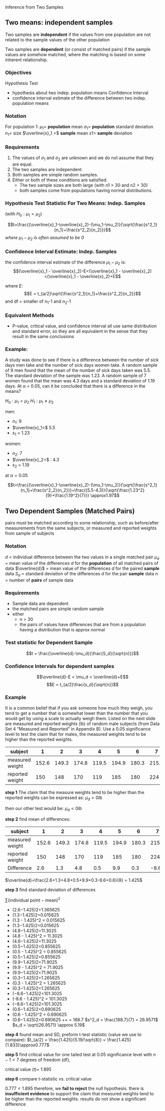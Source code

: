 Inference from Two Samples 
## Two means: independent samples

Two samples are **independent** if the values from one population are not related to the sample values of the other population

Two samples are **dependent** (or consist of matched pairs) if the sample values are somehow matched, where the matching is based on some inherent relationship.

### Objectives
Hypothesis Test
- hypothesis about two indep. population means
Confidence Interval 
- confidence interval estimate of the difference between two indep. population means


### Notation
For population 1:
$\mu_1 =$ **population** mean
$\sigma_1 =$ **population** standard deviation
$n_1 =$ size
$\overline{x}_1 =$ **sample** mean
$s1 =$ **sample** deviation

### Requirements


1. The values of $\sigma_1$ and $\sigma_2$ are unknown and we do not assume that they are equal.
2. The two samples are independent.
3. Both samples are simple random samples.
4. Either or both of these conditions are satisfied: 
	-  The two sample sizes are both large (with n1 > 30 and n2 > 30) 
	- both samples come from populations having normal distributions.

### Hypothesis Test Statistic For Two Means: Indep. Samples
(with $H_0:\mu_1=\mu_2$)

$$t=\frac{(\overline{x}_1-\overline{x}_2)-(\mu_1-\mu_2)}{\sqrt{\frac{s^2_1}{n_1}+\frac{s^2_2}{n_2}}}$$
*where $\mu_1-\mu_2$ is often assumed to be 0*


### Confidence Interval Estimate: Indep. Samples
the confidence interval estimate of the difference $\mu_1-\mu_2$ is:
$$(\overline{x}_1 - \overline{x}_2)-E<(\overline{x}_1 - \overline{x}_2)<(\overline{x}_1 - \overline{x}_2)+E$$

where $E$:
$$E = t_{a/2}\sqrt{\frac{s^2_1}{n_1}+\frac{s^2_2}{n_2}}$$
and df = smaller of $n_1$-1 and $n_2$-1

### Equivalent Methods
- P-value, critical value, and confidence interval all use same distribution and standard error, so they are all equivalent in the sense that they result in the same conclusions


### Example:
A study was done to see if there is a difference between the number of sick days men take and the number of sick days women take. A random sample of 9 men found that the mean of the number of sick days taken was 5.5. The standard deviation of the sample was 1.23. A random sample of 7 women found that the mean was 4.3 days and a standard deviation of 1.19 days. At α = 0.05, can it be concluded that there is a difference in the means?

$H_0: \mu_1=\mu_2$
$H_1: \mu_1\neq\mu_2$


men:
- $n_1$: 9 
- $\overline{x}_1=$ 5.5
- $s_1$ = 1.23

women:
- $n_2$: 7
- $\overline{x}_2=$ : 4.3
- $s_2$ = 1.19

at $\alpha = 0.05$


$$t=\frac{(\overline{x}_1-\overline{x}_2)-(\mu_1-\mu_2)}{\sqrt{\frac{s^2_1}{n_1}+\frac{s^2_2}{n_2}}}=\frac{(5.5-4.3)}{\sqrt{\frac{1.23^2}{9}+\frac{1.19^2}{7}}} \approx1.97$$


## Two Dependent Samples (Matched Pairs)
pairs must be matched according to some relationship, such as before/after measurements from the same subjects, or measured and reported weights from sample of subjects

### Notation
$d$ = individual difference between the two values in a single matched pair 
$\mu_d$ = mean value of the differences *d* for the **population** of all matched pairs of data
$\overline{d}$ = mean value of the differences *d* for the paired **sample** data
$S_d$ = standard deviation of the differences *d* for the pair **sample** data
$n$ = number of **pairs** of sample data

### Requirements
- Sample data are dependent
- the matched pairs are simple random sample
- either
	- n > 30
	- the pairs of values have differences that are from a population having a distribution that is approx normal

### Test statistic for Dependent Sample
$$t = \frac{\overline{d}-\mu_d}{\frac{S_d}{\sqrt{n}}}$$
### Confidence Intervals for dependent samples

$$\overline{d}-E < \mu_d < \overline{d}+E$$
$$E = t_{a/2}\frac{s_d}{\sqrt{n}}$$

### Example
It is a common belief that if you ask someone how much they weigh, you tend to get a number that is somewhat lower than the number that you would get by using a scale to actually weigh them. Listed on the next slide are measured and reported weights (lb) of random male subjects (from Data Set 4 “Measured and Reported” in Appendix B). Use a 0.05 significance level to test the claim that for males, the measured weights tend to be higher than the reported weights.

 
| subject         | 1     | 2     | 3     | 4     | 5     | 6     | 7     | 8     |
| --------------- | ----- | ----- | ----- | ----- | ----- | ----- | ----- | ----- |
| measured weight | 152.6 | 149.3 | 174.8 | 119.5 | 194.9 | 180.3 | 215.4 | 329.6 |
| reported weight | 150   | 148   | 170   | 119   | 185   | 180   | 224   | 239   |

**step 1**
The claim that the measure weights tend to be higher than the reported weights can be expressed as:
$\mu_d> 0 lb$

then our other test would be:
$\mu_d<0 lb$

**step 2**
find mean of differences:

| subject         | 1     | 2     | 3     | 4     | 5     | 6     | 7     | 8     |
| --------------- | ----- | ----- | ----- | ----- | ----- | ----- | ----- | ----- |
| measured weight | 152.6 | 149.3 | 174.8 | 119.5 | 194.9 | 180.3 | 215.4 | 239.6 |
| reported weight | 150   | 148   | 170   | 119   | 185   | 180   | 224   | 239   |
| Difference      | 2.6   | 1.3   | 4.8   | 0.5   | 9.9   | 0.3   | -8.6  | 0.6   |
$\overline{d}=\frac{2.6+1.3+4.8+0.5+9.9+0.3-8.6+0.6}{8} = 1.425$

**step 3**
find standard deviation of differences

$\sum(\text{individual point} -\text{mean})^2$
- (2.6−1.425)2=1.365625
- (1.3−1.425)2=0.015625
- (1.3 - 1.425)^2 = 0.015625
- (1.3−1.425)2=0.015625
- (4.8−1.425)2=11.3025
- (4.8 - 1.425)^2 = 11.3025
- (4.8−1.425)2=11.3025
- (0.5−1.425)2=0.855625
- (0.5 - 1.425)^2 = 0.855625
- (0.5−1.425)2=0.855625
- (9.9−1.425)2=71.9025
- (9.9 - 1.425)^2 = 71.9025
- (9.9−1.425)2=71.9025
- (0.3−1.425)2=1.265625
- (0.3 - 1.425)^2 = 1.265625
- (0.3−1.425)2=1.265625
- (−8.6−1.425)2=101.3025
- (-8.6 - 1.425)^2 = 101.3025
- (−8.6−1.425)2=101.3025
- (0.6−1.425)2=0.690625
- (0.6 - 1.425)^2 = 0.690625
- (0.6−1.425)2=0.690625
++ = 188.7
$s^2_d = \frac{188.7}{7} = 26.9571$
$s_d = \sqrt{26.9571} \approx 5.19$


**step 4**
found mean and SD, preform t-test statistic (value we use to compare):
$t_{a/2} = \frac{1.425}{5.19/\sqrt{8}} = \frac{1.425}{1.833}\approx0.777$

**step 5**
find critical value
for one tailed test at 0.05 significance level with $n-1 = 7$ degrees of freedom (df),

critical value ($t$)= 1.895

**step 6**
compare t-statistic vs. critical value 

$0.777 < 1.895$
therefore, we **fail to reject** the null hypothesis. there is **insufficient evidence** to support the claim that measured weights tend to be higher than the reported weights. results do not show a significant difference

